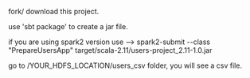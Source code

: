  fork/ download this project.
 
 use 'sbt package' to create a jar file.
 
 if you are using spark2 version use --> spark2-submit --class "PrepareUsersApp" target/scala-2.11/users-project_2.11-1.0.jar
 
 go to /YOUR_HDFS_LOCATION/users_csv folder, you will see a csv file.
